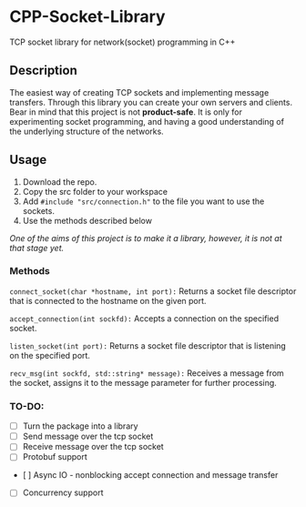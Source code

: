# CPP-Socket-Library
TCP socket library for network(socket) programming in C++

## Description 
The easiest way of creating TCP sockets and implementing message transfers. Through this library you can create your own servers and clients. Bear in mind that this project is not **product-safe**. It is only for experimenting socket programming, and having a good understanding of the underlying structure of the networks. 

## Usage
1. Download the repo.
2. Copy the src folder to your workspace
3. Add `#include "src/connection.h"` to the file you want to use the sockets.
4. Use the methods described below 

*One of the aims of this project is to make it a library, however, it is not at that stage yet.*

### Methods

`connect_socket(char *hostname, int port):`
Returns a socket file descriptor that is connected to the hostname on the given port.

`accept_connection(int sockfd):` 
Accepts a connection on the specified socket.

`listen_socket(int port):`
Returns a socket file descriptor that is listening on the specified port.

`recv_msg(int sockfd, std::string* message):`
Receives a message from the socket, assigns it to the message parameter for further processing.

### TO-DO: 
- [ ] Turn the package into a library
- [ ] Send message over the tcp socket
- [ ] Receive message over the tcp socket
- [ ] Protobuf support
- [ ] Async IO - nonblocking accept connection and message transfer
- [ ] Concurrency support
